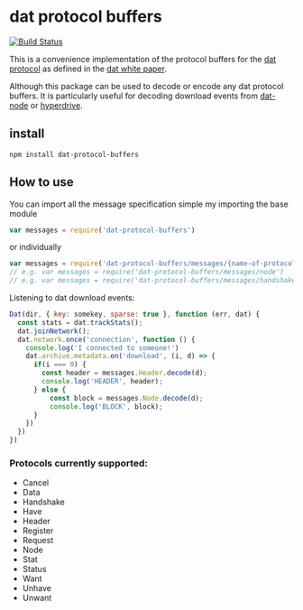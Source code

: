 # dat protocol buffers

[![Build Status](https://travis-ci.org/e-e-e/dat-protocol-buffers.svg?branch=master)](https://travis-ci.org/e-e-e/dat-protocol-buffers)

This is a convenience implementation of the protocol buffers for the [dat protocol](www.datproject.org) as defined in the [dat white paper](https://github.com/datproject/docs/blob/master/papers/dat-paper.pdf).

Although this package can be used to decode or encode any dat protocol buffers. It is particularly useful for decoding download events from [dat-node](https://github.com/datproject/dat-node) or [hyperdrive](https://github.com/mafintosh/hyperdrive).

## install

`npm install dat-protocol-buffers`

## How to use

You can import all the message specification simple my importing the base module

```js
var messages = require('dat-protocol-buffers')
```

or individually

```js
var messages = require('dat-protocol-buffers/messages/{name-of-protocol}')
// e.g. var messages = require('dat-protocol-buffers/messages/node')
// e.g. var messages = require('dat-protocol-buffers/messages/handshake')
```

Listening to dat download events:
```js
Dat(dir, { key: somekey, sparse: true }, function (err, dat) {
  const stats = dat.trackStats();
  dat.joinNetwork();
  dat.network.once('connection', function () {
    console.log('I connected to someone!')
    dat.archive.metadata.on('download', (i, d) => {
      if(i === 0) {
        const header = messages.Header.decode(d);
        console.log('HEADER', header);
      } else {
          const block = messages.Node.decode(d);
          console.log('BLOCK', block);
      }
    })
  })
})
```

### Protocols currently supported:

- Cancel
- Data
- Handshake
- Have
- Header
- Register
- Request
- Node
- Stat
- Status
- Want
- Unhave
- Unwant
